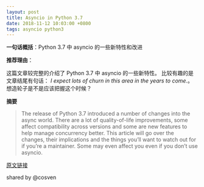 ```yaml
---
layout: post
title: Asyncio in Python 3.7
date: 2018-11-12 10:03:00 +0800
tags: asyncio python3
---
```


**一句话概括**：Python 3.7 中 asyncio 的一些新特性和改进

**推荐理由**：

这篇文章较完整的介绍了 Python 3.7 中 asyncio 的一些新特性。
比较有趣的是文章结尾有句话：
*I expect lots of churn in this area in the years to come.*。
想造轮子是不是应该把握这个时候？

<!--more-->

**摘要**

> The release of Python 3.7 introduced a number of changes into the
> async world. There are a lot of quality-of-life improvements,
> some affect compatibility across versions and some are new features
> to help manage concurrency better. This article will go over the changes,
> their implications and the things you’ll want to watch out for if you’re a maintainer.
> Some may even affect you even if you don’t use asyncio.

[原文链接](https://tryexceptpass.org/article/asyncio-in-37/)

shared by @cosven
